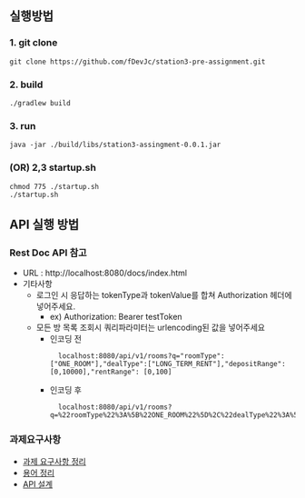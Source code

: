 ## 실행방법
### 1. git clone
```shell
git clone https://github.com/fDevJc/station3-pre-assignment.git
```

### 2. build
```shell
./gradlew build
```

### 3. run
```shell
java -jar ./build/libs/station3-assingment-0.0.1.jar
```

### (OR) 2,3 startup.sh
```shell
chmod 775 ./startup.sh
./startup.sh
```

## API 실행 방법
### Rest Doc API 참고
- URL : http://localhost:8080/docs/index.html
- 기타사항
  - 로그인 시 응답하는 tokenType과 tokenValue를 합쳐 Authorization 헤더에 넣어주세요.
    - ex) Authorization: Bearer testToken
  - 모든 방 목록 조회시 쿼리파라미터는 urlencoding된 값을 넣어주세요
    - 인코딩 전
      ```
        localhost:8080/api/v1/rooms?q="roomType":["ONE_ROOM"],"dealType":["LONG_TERM_RENT"],"depositRange": [0,10000],"rentRange": [0,100]
      ```
    - 인코딩 후
      ```shell
        localhost:8080/api/v1/rooms?q=%22roomType%22%3A%5B%22ONE_ROOM%22%5D%2C%22dealType%22%3A%5B%22LONG_TERM_RENT%22%5D%2C%22depositRange%22%3A%20%5B0%2C10000%5D%2C%22rentRange%22%3A%20%5B0%2C100%5D
      ```
    


### 과제요구사항

- [과제 요구사항 정리](./docs/과제요구사항.md)
- [용어 정리](./docs/용어정리.md)
- [API 설계](./docs/api)